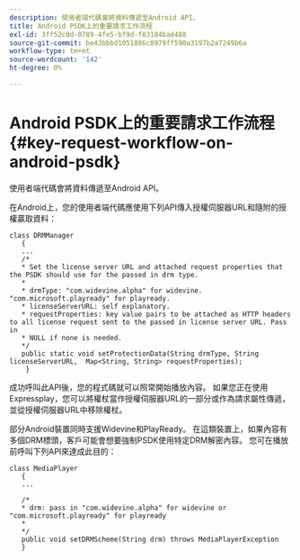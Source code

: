 ```yaml
---
description: 使用者端代碼會將資料傳遞至Android API。
title: Android PSDK上的重要請求工作流程
exl-id: 3ff52c0d-0789-4fe5-bf9d-f03184bad488
source-git-commit: be43bbbd1051886c8979ff590a3197b2a7249b6a
workflow-type: tm+mt
source-wordcount: '142'
ht-degree: 0%

---
```


# Android PSDK上的重要請求工作流程{#key-request-workflow-on-android-psdk}

使用者端代碼會將資料傳遞至Android API。

在Android上，您的使用者端代碼應使用下列API傳入授權伺服器URL和隨附的授權贏取資料：

```
class DRMManager 
   { 
   ... 
   /* 
   * Set the license server URL and attached request properties that the PSDK should use for the passed in drm type.  
   * 
   * drmType: "com.widevine.alpha" for widevine. "com.microsoft.playready" for playready. 
   * licenseServerURL: self explanatory.  
   * requestProperties: key value pairs to be attached as HTTP headers to all license request sent to the passed in license server URL. Pass in 
   * NULL if none is needed.  
   */ 
   public static void setProtectionData(String drmType, String licenseServerURL,  Map<String, String> requestProperties); 
    }
```

成功呼叫此API後，您的程式碼就可以照常開始播放內容。 如果您正在使用Expressplay，您可以將權杖當作授權伺服器URL的一部分或作為請求屬性傳遞，並從授權伺服器URL中移除權杖。

部分Android裝置同時支援Widevine和PlayReady。 在這類裝置上，如果內容有多個DRM標頭，客戶可能會想要強制PSDK使用特定DRM解密內容。 您可在播放前呼叫下列API來達成此目的：

```
class MediaPlayer 
   { 
   ... 
    
   /* 
   * drm: pass in "com.widevine.alpha" for widevine or "com.microsoft.playready" for playready 
   * 
   */ 
   public void setDRMScheme(String drm) throws MediaPlayerException 
   }
```
